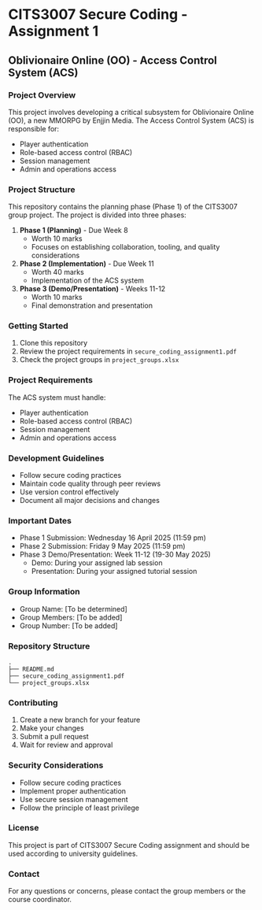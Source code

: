# CITS3007 Secure Coding - Assignment 1
## Oblivionaire Online (OO) - Access Control System (ACS)

### Project Overview
This project involves developing a critical subsystem for Oblivionaire Online (OO), a new MMORPG by Enjjin Media. The Access Control System (ACS) is responsible for:
- Player authentication
- Role-based access control (RBAC)
- Session management
- Admin and operations access

### Project Structure
This repository contains the planning phase (Phase 1) of the CITS3007 group project. The project is divided into three phases:
1. **Phase 1 (Planning)** - Due Week 8
   - Worth 10 marks
   - Focuses on establishing collaboration, tooling, and quality considerations
2. **Phase 2 (Implementation)** - Due Week 11
   - Worth 40 marks
   - Implementation of the ACS system
3. **Phase 3 (Demo/Presentation)** - Weeks 11-12
   - Worth 10 marks
   - Final demonstration and presentation

### Getting Started
1. Clone this repository
2. Review the project requirements in `secure_coding_assignment1.pdf`
3. Check the project groups in `project_groups.xlsx`

### Project Requirements
The ACS system must handle:
- Player authentication
- Role-based access control (RBAC)
- Session management
- Admin and operations access

### Development Guidelines
- Follow secure coding practices
- Maintain code quality through peer reviews
- Use version control effectively
- Document all major decisions and changes

### Important Dates
- Phase 1 Submission: Wednesday 16 April 2025 (11:59 pm)
- Phase 2 Submission: Friday 9 May 2025 (11:59 pm)
- Phase 3 Demo/Presentation: Week 11-12 (19-30 May 2025)
  - Demo: During your assigned lab session
  - Presentation: During your assigned tutorial session

### Group Information
- Group Name: [To be determined]
- Group Members: [To be added]
- Group Number: [To be added]

### Repository Structure
```
.
├── README.md
├── secure_coding_assignment1.pdf
└── project_groups.xlsx
```

### Contributing
1. Create a new branch for your feature
2. Make your changes
3. Submit a pull request
4. Wait for review and approval

### Security Considerations
- Follow secure coding practices
- Implement proper authentication
- Use secure session management
- Follow the principle of least privilege

### License
This project is part of CITS3007 Secure Coding assignment and should be used according to university guidelines.

### Contact
For any questions or concerns, please contact the group members or the course coordinator.
